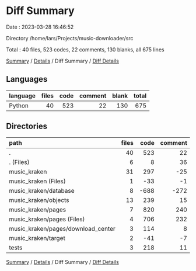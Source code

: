 # Diff Summary

Date : 2023-03-28 16:46:52

Directory /home/lars/Projects/music-downloader/src

Total : 40 files,  523 codes, 22 comments, 130 blanks, all 675 lines

[Summary](results.md) / [Details](details.md) / Diff Summary / [Diff Details](diff-details.md)

## Languages
| language | files | code | comment | blank | total |
| :--- | ---: | ---: | ---: | ---: | ---: |
| Python | 40 | 523 | 22 | 130 | 675 |

## Directories
| path | files | code | comment | blank | total |
| :--- | ---: | ---: | ---: | ---: | ---: |
| . | 40 | 523 | 22 | 130 | 675 |
| . (Files) | 6 | 8 | 36 | 8 | 52 |
| music_kraken | 31 | 297 | -25 | 64 | 336 |
| music_kraken (Files) | 1 | -33 | -1 | -11 | -45 |
| music_kraken/database | 8 | -688 | -272 | -195 | -1,155 |
| music_kraken/objects | 13 | 239 | 15 | 59 | 313 |
| music_kraken/pages | 7 | 820 | 240 | 231 | 1,291 |
| music_kraken/pages (Files) | 4 | 706 | 232 | 181 | 1,119 |
| music_kraken/pages/download_center | 3 | 114 | 8 | 50 | 172 |
| music_kraken/target | 2 | -41 | -7 | -20 | -68 |
| tests | 3 | 218 | 11 | 58 | 287 |

[Summary](results.md) / [Details](details.md) / Diff Summary / [Diff Details](diff-details.md)